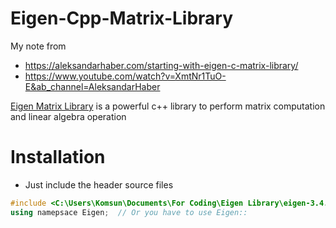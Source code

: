 # Eigen-Cpp-Matrix-Library
My note from 

- https://aleksandarhaber.com/starting-with-eigen-c-matrix-library/
- https://www.youtube.com/watch?v=XmtNr1TuO-E&ab_channel=AleksandarHaber

[Eigen Matrix Library](http://eigen.tuxfamily.org/index.php?title=Main_Page) is a powerful c++ library to perform matrix computation and linear algebra operation

# Installation
- Just include the header source files
```cpp
#include <C:\Users\Komsun\Documents\For Coding\Eigen Library\eigen-3.4.0\Eigen\Dense>
using namepsace Eigen;  // Or you have to use Eigen:: 
```
